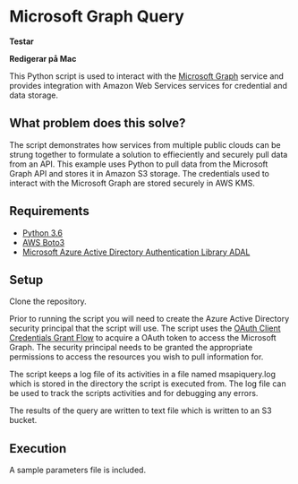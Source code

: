 # Microsoft Graph Query

**Testar**

**Redigerar på Mac**

This Python script is used to interact with the [Microsoft Graph](https://docs.microsoft.com/en-us/graph/overview) service and provides integration with Amazon Web Services services for credential and data storage.

## What problem does this solve?
The script demonstrates how services from multiple public clouds can be strung together to formulate a solution to effieciently and securely pull data from an API.  This example uses Python to pull data from the Microsoft Graph API and stores it in Amazon S3 storage.  The credentials used to interact with the Microsoft Graph are stored securely in AWS KMS.

## Requirements

* [Python 3.6](https://www.python.org/downloads/release/python-360/)
* [AWS Boto3](https://boto3.amazonaws.com/v1/documentation/api/latest/index.html?id=docs_gateway)
* [Microsoft Azure Active Directory Authentication Library ADAL](https://docs.microsoft.com/en-us/azure/active-directory/develop/active-directory-authentication-libraries)

## Setup
Clone the repository.

Prior to running the script you will need to create the Azure Active Directory security principal that the script will use.  The script uses the [OAuth Client Credentials Grant Flow](https://oauth.net/2/grant-types/client-credentials/) to acquire a OAuth token to access the Microsoft Graph.  The security principal needs to be granted the appropriate permissions to access the resources you wish to pull information for.

The script keeps a log file of its activities in a file named msapiquery.log which is stored in the directory the script is executed from.  The log file can be used to track the scripts activities and for debugging any errors.

The results of the query are written to text file which is written to an S3 bucket.

## Execution
A sample parameters file is included.
